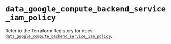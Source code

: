 # `data_google_compute_backend_service_iam_policy`

Refer to the Terraform Registory for docs: [`data_google_compute_backend_service_iam_policy`](https://registry.terraform.io/providers/hashicorp/google-beta/4.75.1/docs/data-sources/google_compute_backend_service_iam_policy).
